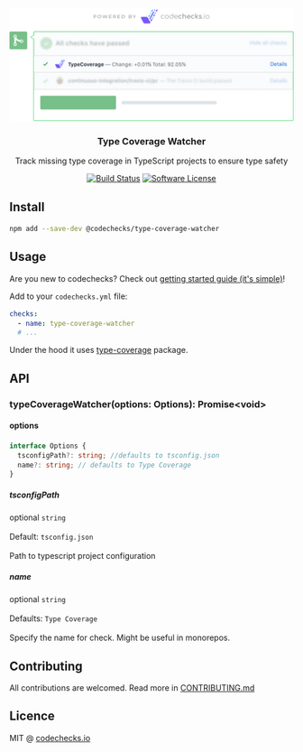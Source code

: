 <p align="center">
  <img src="./meta/check.png" width="700" alt="codechecks.io">
  <h3 align="center">Type Coverage Watcher</h3>
  <p align="center">Track missing type coverage in TypeScript projects to ensure type safety</p>

  <p align="center">
    <a href="https://circleci.com/gh/codechecks/type-coverage-watcher"><img alt="Build Status" src="https://circleci.com/gh/codechecks/type-coverage-watcher/tree/master.svg?style=svg"></a>
    <a href="/package.json"><img alt="Software License" src="https://img.shields.io/badge/license-MIT-brightgreen.svg?style=flat-square"></a>
  </p>
</p>

## Install

```sh
npm add --save-dev @codechecks/type-coverage-watcher
```

## Usage

Are you new to codechecks? Check out [getting started guide (it's simple)](https://github.com/codechecks/docs/blob/master/getting-started.md)!

Add to your `codechecks.yml` file:

```yml
checks:
  - name: type-coverage-watcher
  # ...
```

Under the hood it uses [type-coverage](https://github.com/plantain-00/type-coverage) package.

## API

### typeCoverageWatcher(options: Options): Promise\<void>

#### options

```typescript
interface Options {
  tsconfigPath?: string; //defaults to tsconfig.json
  name?: string; // defaults to Type Coverage
}
```

##### tsconfigPath

optional `string`<br>\
Default: `tsconfig.json`<br>\
Path to typescript project configuration

##### name

optional `string`<br>\
Defaults: `Type Coverage`<br>\
Specify the name for check. Might be useful in monorepos.

## Contributing

All contributions are welcomed. Read more in [CONTRIBUTING.md](./CONTRIBUTING.md)

## Licence

MIT @ [codechecks.io](https://codechecks.io)
